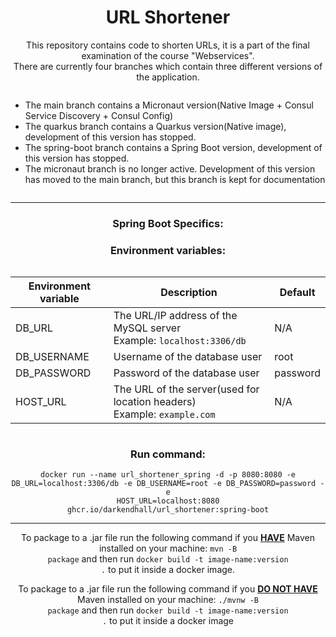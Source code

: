 <div align="center">
<h1>URL Shortener</h1> 
<p>This repository contains code to shorten URLs, it is a part of the final examination of the course "Webservices".<br>
There are currently four branches which contain three different versions of the application.
</p>
<div style="display: inline-block; text-align: left">
    <ul>
        <li>The main branch contains a Micronaut version(Native Image + Consul Service Discovery + Consul Config)</li>
        <li>The quarkus branch contains a Quarkus version(Native image), development of this version has stopped.</li>
        <li>The spring-boot branch contains a Spring Boot version, development of this version has stopped.</li>
        <li>The micronaut branch is no longer active. Development of this version has moved to the main branch, but this branch is kept for documentation</li>
    </ul>
</div>

---
<div>
<h3>Spring Boot Specifics:</h3>
<h3>Environment variables:</h3>
<div style="display: inline-block">

| Environment variable | Description                                                                            | Default  |
|----------------------|----------------------------------------------------------------------------------------|----------|
| DB_URL               | The URL/IP address of the MySQL server<br/> Example: <code>localhost:3306/db</code>    | N/A      |
| DB_USERNAME          | Username of the database user                                                          | root     |
| DB_PASSWORD          | Password of the database user                                                          | password |
| HOST_URL             | The URL of the server(used for location headers)<br> Example: <code>example.com</code> | N/A      |

</div>

</div>

<div>
    <h3>Run command:</h3>

<code>docker run --name url_shortener_spring -d -p 8080:8080 -e DB_URL=localhost:3306/db -e DB_USERNAME=root -e
DB_PASSWORD=password -e HOST_URL=localhost:8080 ghcr.io/darkendhall/url_shortener:spring-boot</code>
</div>

---

<div>

To package to a .jar file run the following command if you <b><u>HAVE</u></b> Maven installed on your machine: <code>mvn
-B package</code>
and then run <code>docker build -t image-name:version .</code> to put it inside a docker image.

To package to a .jar file run the following command if you <b><u>DO NOT HAVE</u></b> Maven
installed on your machine: <code>./mvnw -B package</code> and then run <code>docker build -t image-name:version .</code>
to put it inside a docker image

</div>
</div>
